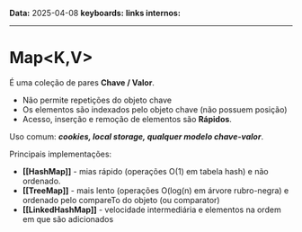 
**Data:** 2025-04-08
**keyboards:** 
**links internos:** 
___

# Map<K,V>

É uma coleção de pares **Chave / Valor**.
 - Não permite repetições do objeto chave
 - Os elementos são indexados pelo objeto chave (não possuem posição)
 - Acesso, inserção e remoção de elementos são **Rápidos**.

Uso comum: ***cookies, local storage, qualquer modelo chave-valor***.

Principais implementações:
- **[[HashMap]]** - mias rápido (operações O(1) em tabela hash) e não ordenado.
- **[[TreeMap]]** - mais lento (operações O(log(n) em árvore rubro-negra) e ordenado pelo compareTo do objeto (ou comparator)
- **[[LinkedHashMap]]** - velocidade intermediária e elementos na ordem em que são adicionados